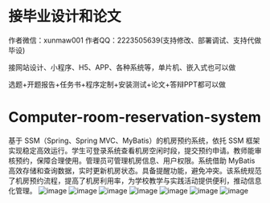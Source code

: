 # 接毕业设计和论文
作者微信：xunmaw001  作者QQ：2223505639(支持修改、部署调试、支持代做毕设)

接网站设计、小程序、H5、APP、各种系统等，单片机、嵌入式也可以做

选题+开题报告+任务书+程序定制+安装测试+论文+答辩PPT都可以做
# Computer-room-reservation-system
基于 SSM（Spring、Spring MVC、MyBatis）的机房预约系统，依托 SSM 框架实现稳定高效运行。学生可登录系统查看机房空闲时段，提交预约申请。教师能审核预约，保障合理使用。管理员可管理机房信息、用户权限。系统借助 MyBatis 高效存储和查询数据，实时更新机房状态。具备提醒功能，避免冲突。该系统规范了机房预约流程，提高了机房利用率，为学校教学与实践活动提供便利，推动信息化管理。 
![image](https://github.com/user-attachments/assets/4acae84d-a958-46f5-bf06-212ca423485b)
![image](https://github.com/user-attachments/assets/cdd5a37c-63dc-4358-9898-c9a77939e93a)
![image](https://github.com/user-attachments/assets/c1db19df-8089-4051-b382-e1e7aca727d7)
![image](https://github.com/user-attachments/assets/9d6d8b35-44ab-40d0-9572-3da23ab438e1)
![image](https://github.com/user-attachments/assets/e472c403-c1c8-46ad-93f5-e0c35e5543b4)
![image](https://github.com/user-attachments/assets/bf24d0eb-c860-460b-a61c-630c49b07138)
![image](https://github.com/user-attachments/assets/c1006e2a-d0da-42bd-8acb-2e36593e6fee)
